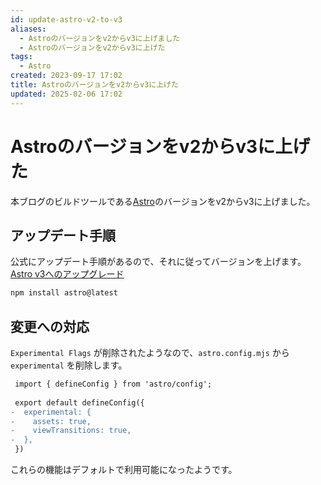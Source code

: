 ```yaml
---
id: update-astro-v2-to-v3
aliases:
  - Astroのバージョンをv2からv3に上げました
  - Astroのバージョンをv2からv3に上げた
tags:
  - Astro
created: 2023-09-17 17:02
title: Astroのバージョンをv2からv3に上げた
updated: 2025-02-06 17:02
---
```


# Astroのバージョンをv2からv3に上げた

本ブログのビルドツールである[Astro](https://astro.build/)のバージョンをv2からv3に上げました。

## アップデート手順

公式にアップデート手順があるので、それに従ってバージョンを上げます。
[Astro v3へのアップグレード](https://docs.astro.build/en/guides/upgrade-to/v3/)

```bash
npm install astro@latest
```

## 変更への対応

`Experimental Flags` が削除されたようなので、`astro.config.mjs` から `experimental` を削除します。

```diff
 import { defineConfig } from 'astro/config';
 
 export default defineConfig({
-  experimental: {
-    assets: true,
-    viewTransitions: true,
-  },
 })
```

これらの機能はデフォルトで利用可能になったようです。
